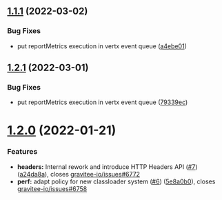 ## [1.1.1](https://github.com/gravitee-io/gravitee-policy-metrics-reporter/compare/[secure]...1.1.1) (2022-03-02)


### Bug Fixes

* put reportMetrics execution in vertx event queue ([a4ebe01](https://github.com/gravitee-io/gravitee-policy-metrics-reporter/commit/a4ebe01ae6865c0ae484fd444576eb996f549332))

## [1.2.1](https://github.com/gravitee-io/gravitee-policy-metrics-reporter/compare/1.2.0...1.2.1) (2022-03-01)


### Bug Fixes

* put reportMetrics execution in vertx event queue ([79339ec](https://github.com/gravitee-io/gravitee-policy-metrics-reporter/commit/79339ec1be3def955f2028d7d44b029977aee885))

# [1.2.0](https://github.com/gravitee-io/gravitee-policy-metrics-reporter/compare/[secure]...1.2.0) (2022-01-21)


### Features

* **headers:** Internal rework and introduce HTTP Headers API ([#7](https://github.com/gravitee-io/gravitee-policy-metrics-reporter/issues/7)) ([a24da8a](https://github.com/gravitee-io/gravitee-policy-metrics-reporter/commit/a24da8af0bf1a3b51cca146288d0bcda524cba63)), closes [gravitee-io/issues#6772](https://github.com/gravitee-io/issues/issues/6772)
* **perf:** adapt policy for new classloader system ([#6](https://github.com/gravitee-io/gravitee-policy-metrics-reporter/issues/6)) ([5e8a0b0](https://github.com/gravitee-io/gravitee-policy-metrics-reporter/commit/5e8a0b06c6de76cb0e5ab5d338fe8609df004442)), closes [gravitee-io/issues#6758](https://github.com/gravitee-io/issues/issues/6758)
